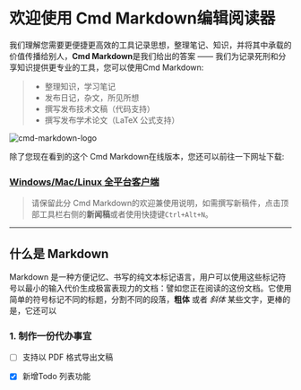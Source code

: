 # 欢迎使用 Cmd Markdown编辑阅读器

我们理解您需要更便捷更高效的工具记录思想，整理笔记、知识，并将其中承载的价值传播给别人，**Cmd Markdown**是我们给出的答案 ——
我们为记录死刑和分享知识提供更专业的工具，您可以使用Cmd Markdown:

>* 整理知识，学习笔记
>* 发布日记，杂文，所见所想
>* 撰写发布技术文稿（代码支持）
>* 撰写发布学术论文（LaTeX 公式支持）

![cmd-markdown-logo](https://www.zybuluo.com/static/img/logo.png)

除了您现在看到的这个 Cmd Markdown在线版本，您还可以前往一下网址下载:

### [Windows/Mac/Linux 全平台客户端](https://www.zybuluo.com/cmd/)

> 请保留此分 Cmd Markdown的欢迎兼使用说明，如需撰写新稿件，点击顶部工具栏右侧的**新闻稿**或者使用快捷键`Ctrl+Alt+N`。

---

## 什么是 Markdown 

Markdown 是一种方便记忆、书写的纯文本标记语言，用户可以使用这些标记符号以最小的输入代价生成极富表现力的文档：譬如您正在阅读的这份文档。它使用简单的符号标记不同的标题，分割不同的段落，**粗体** 或者 *斜体* 某些文字，更棒的是，它还可以

### 1. 制作一份代办事宜

- [ ] 支持以 PDF 格式导出文稿
- [x] 新增Todo 列表功能

